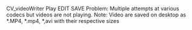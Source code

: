 
CV_videoWriter
    Play
    EDIT
    SAVE
Problem:  Multiple attempts at various codecs but videos are not playing.
   Note:  Video are saved on desktop as *.MP4, *.mp4, *,avi with their respective sizes

